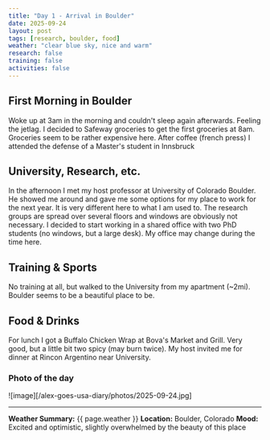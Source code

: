 ```yaml
---
title: "Day 1 - Arrival in Boulder"
date: 2025-09-24
layout: post
tags: [research, boulder, food]
weather: "clear blue sky, nice and warm"
research: false
training: false
activities: false
---
```


## First Morning in Boulder

Woke up at 3am in the morning and couldn't sleep again afterwards. Feeling the jetlag. I decided to  Safeway groceries to get the first groceries at 8am. Groceries seem to be rather expensive here. After coffee (french press) I attended the defense of a Master's student in Innsbruck 

## University, Research, etc.

In the afternoon I met my host professor at University of Colorado Boulder. He showed me around and gave me some options for my place to work for the next year. It is very different here to what I am used to. The research groups are spread over several floors and windows are obviously not necessary. I decided to start working in a shared office with two PhD students (no windows, but a large desk). My office may change during the time here. 

## Training & Sports

No training at all, but walked to the University from my apartment (~2mi). Boulder seems to be a beautiful place to be.

## Food & Drinks

For lunch I got a Buffalo Chicken Wrap at Bova's Market and Grill. Very good, but a little bit two spicy (may burn twice). My host invited me for dinner at Rincon Argentino near University.

### Photo of the day

![image][/alex-goes-usa-diary/photos/2025-09-24.jpg]

---

**Weather Summary:** {{ page.weather }}
**Location:** Boulder, Colorado
**Mood:** Excited and optimistic, slightly overwhelmed by the beauty of this place
